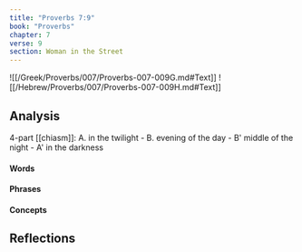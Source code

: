 ```yaml
---
title: "Proverbs 7:9"
book: "Proverbs"
chapter: 7
verse: 9
section: Woman in the Street
---
```

![[/Greek/Proverbs/007/Proverbs-007-009G.md#Text]]
![[/Hebrew/Proverbs/007/Proverbs-007-009H.md#Text]]

## Analysis

4-part [[chiasm]]: A. in the twilight - B. evening of the day - B' middle of the night - A' in the darkness

#### Words

#### Phrases

#### Concepts

## Reflections
